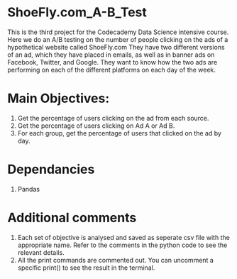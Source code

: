 # ShoeFly.com_A-B_Test
This is the third project for the Codecademy Data Science intensive course. Here we do an A/B testing on the number of people clicking on the ads of a hypothetical website called ShoeFly.com
They have two different versions of an ad, which they have placed in emails, as well as in banner ads on Facebook, Twitter, and Google. They want to know how the two ads are performing on each of the different platforms on each day of the week.

# Main Objectives:
1. Get the percentage of users clicking on the ad from each source.
2. Get the percentage of users clicking on Ad A or Ad B.
3. For each group, get the percentage of users that clicked on the ad by day.

# Dependancies 
1. Pandas

# Additional comments
1. Each set of objective is analysed and saved as seperate csv file with the appropriate name. Refer to the comments in the python code to see the relevant details.
2. All the print commands are commented out. You can uncomment a specific print() to see the result in the terminal.
